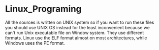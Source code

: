 # Linux_Programing

All the sources is written on UNIX system so if you want to run these files you should use UNIX OS instead for the least inconvenient because we can't run Unix executable file on Window system. They use different formats. Linux use the ELF format almost on most architectures, while Windows uses the PE format.

